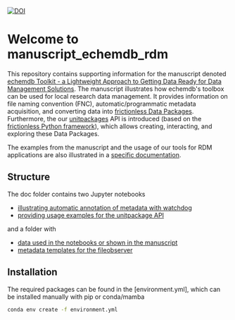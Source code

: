 [![DOI](https://zenodo.org/badge/824276671.svg)](https://zenodo.org/doi/10.5281/zenodo.13739617)

# Welcome to manuscript_echemdb_rdm

This repository contains supporting information for the manuscript denoted [echemdb Toolkit - a Lightweight Approach to Getting Data Ready for Data Management Solutions](https://arxiv.org/abs/2409.07083).
The manuscript illustrates how echemdb's toolbox can be used for local research data management.
It provides information on file naming convention (FNC), automatic/programmatic metadata acquisition, and converting data into [frictionless Data Packages](https://datapackage.org/).
Furthermore, the our [unitpackages](https://echemdb.github.io/unitpackage/) API is introduced (based on the [frictionless Python framework](https://framework.frictionlessdata.io/)), which allows creating, interacting, and exploring these Data Packages.

The examples from the manuscript and the usage of our tools for RDM applications are also illustrated in a [specific documentation](https://echemdb.github.io/rawtofigure/intro.html).

## Structure

The doc folder contains two Jupyter notebooks

* [illustrating automatic annotation of metadata with watchdog](./doc/tag_data.ipynb)
* [providing usage examples for the unitpackage API](./doc/unitpackage_demo.ipynb)

and a folder with

* [data used in the notebooks or shown in the manuscript](./doc/data/)
* [metadata templates for the fileobserver](./doc/files/)

## Installation

The required packages can be found in the [environment.yml], which can be installed manually with pip or conda/mamba

```sh
conda env create -f environment.yml
```
